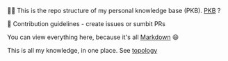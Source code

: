 🙋‍♀️ This is the repo structure of my personal knowledge base (PKB). [PKB](https://en.wikipedia.org/wiki/Personal_knowledge_base) ?

🌈 Contribution guidelines - create issues or sumbit PRs

You can view everything here, because it's all [Markdown](https://en.wikipedia.org/wiki/Markdown) 😄

This is all my knowledge, in one place. See 
[topology](https://viewer.diagrams.net/?tags=%7B%7D&highlight=0000ff&edit=_blank&layers=1&nav=1&title=personal_knowledge_base.drawio#R%3Cmxfile%20pages%3D%223%22%3E%3Cdiagram%20id%3D%22wMWvY_ariSO5Ie-MghHR%22%20name%3D%22college-now%22%3E7V1bd5s4Hv80eaTHiPtjk6ZpN%2B1MZ7PdafclRwbZJsGIETix%2B%2BkXbOSApNgYg5DreM6ZGhk7oN%2F%2FfuPCuJovbwhMZl9xgKILMAqWF8aHCwCAboP8n2JlVa4AQ9%2BsTEkYbNYqC3fhL1QujsrVRRigtHZihnGUhUl90cdxjPystgYJwc%2F10yY4qv%2FVBE4Rt3Dnw4hf%2FTsMstlm1bVGL%2BufUDid0b%2Bsj8pP5pCeXC6kMxjg58qScX1hXBGMs827%2BfIKRcXu0X25sif6TQaij9rtLyf77%2FX1BEJt82MfD%2FnK9hYIirPWP%2B17xP363n%2F45H2%2B%2BTH%2F9z8OcP7Q6K1lK7pfKMi3rzyMcZz%2FcznL5lF%2BpOdv0TLMfuTvR%2B%2Bs8uhn5ZMPBdmM6MGKHsQZWVW%2BVBz%2BrH728rX1Ef3eJIyiKxxhsr4wY2IV%2F%2BXraUbwI6p8Yq9f%2BScN96nczxQviI92bA4lV0imKNtxnrs5r9i5Cs2VKNwgPEf5beUnEBTBLHyqEyYs6Xu6Pe8Fw%2FxNCeMBkJa%2F%2BwSjBb25CC%2BCNYvNk0UWxlMOdIIXcYCCcuOfZ2GG7hK43pznXC7UaWCC46zkc93egVNxXmV98%2BoQvydEMrTcuePlp9qWh0spZpjl8fOLSNDp2qwiDuxRTyiBE2I810e%2BLwJu7FqmNeKhHq1f3TOk0ZAhLaUY0uAYEieIwIIRtXSVZmie9suQsvA7gCF1hiFtY2iGNHmxmW8KDGNENEz8Gcp3L8cMx%2BcmPC3VkLI4pKIwXizPj4fMOjKOMzQydmulBs7AnHQbai9DKe3ltMbUecOU1S6KYOpyEvQpJNkCRuGvs1RxGqPjTG9oSepxCD2j8X2Anu4nORJwnm8AjPo1GwOI3IlQ5dm%2Bi8aTIVSeN2rgx3kygdLbR1Da6Twb1CXkO7BHRq6PviES5jeMSLnYsRjUzYZyUFcsVqK3Rq8VeGYdOv2UoKMemyrQtY%2BgtDNMOL6zTgo9oBZ6Rkv09Ap0L0y4D7w6cvuAGwojWxaHfU8R%2BXP8UKRbwCiCYxSVX12EGkyS0q7YDaBZubQS8a4Mkf7MPJfxmPsz8%2FLDyi4fwhlWe5Vk1ZjD28Md%2BQErnTryw6SZjvt5r7HTrZh8bB9KcWtE4L7RQGMasBQzTtuHXnSjRgSO054K9IuDdOfpU4HtqEUFfLBmQvItK64wDvL%2FB%2BgJRTgpQgI8vURRmKQFmaQzmBSLm1zw7xgb2CYmSuWuNw3ibCs%2BusfOa83BRt3QHUyMTybIFic%2BAscbjyQmf6n%2Fud%2FVUYuB6XVXGHgM%2FcdB%2BVcaqgfwr2FbNf7dWt3D8S84Ijx0tC0%2BeG6Dhgz2B%2FXU4jfA8VuAkgiv5HKYglkOoJ6GBG3jQIOkjNXRhU5TXeipxZtme4H6hvb%2BIIZaIXrQPpQ1QO3ACcKtmOJtG7PSW2B9ENKK4WaqFWei110vNtByv0QrHJW1l8Lg2mk9iIK%2BiGnVfRETDF0QAlyVNaciCO9nUa%2BpaFWrCI9ed4VFyWK8wrFGYNhzHZCK%2FGm5df7cJvYG40%2BDj%2FLEOEAPqRbjDJ0fQiYTzbEHL06m1lIFIbRMCErTswXJMBg2GrzukaZhq4IOQT%2BTApGKWQ2nScWjLhUivp%2Bp0EVaBPtuLFSQg2zGUNzCNRwHtQ%2BxyI%2BoIT2wkCOC1LMdA9ryLEOjsfOmVozFOKJc6A3t%2FX6AWq660b4sSH5E7RThVitcbvCRmfRZy82gde%2BwtE4QaUAeonjrZpGmD%2B8B8oU6a9OV4nV2EDnW0JYqHzV5yLE4V0CYJrfBHXKTD5mQNEH%2BueKjASDgGLmQtC94UaTsWJ1hJeaJpoNMoAINOGdGBGrlG8z2ZTldFq520S55%2BqRhga5po%2FzqNxyu68hL%2FWMy80Qsk1Ezmystv8VQ2PYyjiC69pErz64R3RHtDmenfSxbLcnTPp7lOvWa22Pa3%2BqC58Cml1OkArUCH%2BYR7W91IwS8UcEBVKDWmBqTD3%2F5mCDN58NdvZVxqzf3CzBJW1M0kA0IvEa3N6%2BRj3x9uEy1u7%2B%2BcDj95jPZDCYsaeuDB1lOsQVNkTR9dz2lamlXGgg8KZpQVblS72y%2FclXLxbfeQn3yacBTq3iAXndFcScETwmcz0Xx93MyskYNFDk1xKQYWRZfdhWkUPOT5NyMLIfJY1lD21iWYHY0WSVZwUnJbHVu%2BJiMEWwMD1D7oNIAXabqqDW7oVqz1WpEo9dd4cf3n%2BWVy4yh7wbCFm9gmKYVDMCSFhPaV2CIe%2FvhRtI5Uh2H02rqcDqd54yOQ5uPEME4IDgMtDFMQ0FA73ev62dHEQ4%2FyZimACoYZTOEyUrDE23z6CAJw8EVNGfY4eCDy076w%2FWy0M2jZLQApeG0Y5B64wLWlh%2B8%2F4haMpWtnUN%2FFsZIixAkcd9laSraDuzQ1KZzmfoDCahsO8ixBGh75X7bXK38vt2%2BsqiW3W%2BF3b4CItWwU6wy0G5boCNjaLdq2CnmE9v8U7MCmEEt9UMU53d8ZkrN8BilNng1vM0HLZJVNsOxcd9%2F57OCCLFRxO2jX4ZDiC9HWYTaYtmLyX0CLqzLjBMEIsdIasOPfcSQnMFm53esoBy9oYIy1BqTa7cvVOlw2vmJYKerVahHleewtQQKPlypMaCuWl6aw4dBUjzJnvN9KS4ynoYxyneuzxqB3tQWM5hIM0RqS5Ta9%2FpSWzRYX%2B1ThU%2FwTCfesCNVTFH6WGpk3DmlIcWBhdzAFEHqgrHRx5xwp2l5OQ0kqiLkTmgYscqoArVQPaWhwwrD6qgVe3RkT74ZOXVz0tyDrAxzkgrQ%2FTzZefCx%2FCrbMkrD%2BdSYMmluRlLPqMPHZMaLNLdO054Np%2F2MK9tw0j3wjjFtncEjMo7g6VVhDPuOOCsIjwE4eCyRZdsXPKn7dfm%2FhwBn97cPo9sVnuvXvtZIqNaBwSSb4SmOYfQF46SE4wFl2arEAy4y3K05vGnpfBHF7Z68WwW8vDOhkOxZXgtx6Ec6O%2Fo74L28HFZWmw6lSEnSmu5HNayQ%2F8ls0W8Nu4LSwHYGFQbxj8fLy18%2FLqOnx%2FFf09sELHW8pephu8KUfL49taeqjCzcw8E8XOHVtI9b%2FN5h2cZwdu7aviao2WmGDsPk3Qlmof7hIyEdKv1O0zO92QIx%2FlI%2BCF2XYRkIKFCIjCFJfuy8ymrRCJ7DMM7XHmP8HK03iJMxqqcALKbqVDNE3X1SRyjQIFr14QQ%2BjvG899p49WwjgSMr1TgSA3RE3WKXpQV9jESbTMArc%2FXtsW1JnNPsNm04czuvXRArZsD0TW0f5ivLYWqfolB9Dt8JEp1aEXH3iElp3ZHGcY9cPDka8NSq6nX5otF5mPrFLT%2Fmey1xTpYsKA8wI1zWqRKNiJdr5fHZCoKmiwiS%2B%2FJRVCGOzxs0pi5bYJgDc2seygGNT2FMw%2ByVouxzgooZkaKJmvcsyVjxPaxwjBfZl1569%2FraWe5B7Zop6rkTia7e%2FB%2BPD92vd%2FbbjnlBh21uq0bgGstIH8TI9JAIGUAqSHy8Zt21eg%2FvY%2FR8X5nttH5a2wIKojfdPrFNOakFmCeHagKjAMgFDfBapLfHZnfjyh0lB%2Fca417TFrvuq1yOA7J1iKgxkOzOq51mEQH5evq7%2F2iOxqZZTLaku%2BdwjndExelhQcR%2BGV4UE2hPO6%2FnPZq0SA%2FWxSS87EZTjTrMrcmdZyCpbKaxAthU%2Fw0m7%2FmW6m%2B3lzwBbF3CPcYULB5%2BVdzuJFyiQMB2vdlEI8Ym8gTuhttNoOR7isif44fiRsEoKjOu%2Bfmz%2FFeLffNnGEebX43C%2BHHzYdGpfmG8T9b26sccFHD1x8%2BnzxP4N0DJ6v5yPDem5qq0ZXdWRIwqG1FiLMF7h2A0WieqGWt3sn6J7GP7Y99TXVgXUxRq6So6lh9WcN9JBwkpOswOpYaf%2F%2FqHfEr07%2B710vp%2B%2Fe0%2F%2Bs3dtAE1gDdq2Hxqs4%2FTBKJue6c3amimXBslPLpUrl0mbrupa%2BtXG%2B8yzvcr40ENLz7yIbFLlWO0ptv%2FegiQ7VIVdkF21KX6miyGk4LwCh1gR%2FmvX47zA3tavKPyuTNlvbf26YTEc%2FfUwE6rka2s8yWCcVY5%2FaaYbP0VBwWpXP8f%3C%2Fdiagram%3E%3Cdiagram%20name%3D%22high%20school%22%20id%3D%22NYvIfaW2epy_Bbm3g4ye%22%3E7Z1Zd5tIvsA%2Fjc%2B998E6tbA%2BJl6S9GRxtzPd0%2FOGEZboIFAQ8tKf%2FlaBSgtFW4AQVFHlM%2BO2sOzI6Ff%2FfbnAV4uXD6m3nH9JpkF0gcD05QJfXyAEIbYA%2BS%2B99Lq5BAxnc2mWhtPNxd2F%2B%2FDvgD1zc3UdToPVwROzJImycHl40U%2FiOPCzg2temibPh097TKLDf3XpzQLuwr3vRfzVP8JpNi%2BuOibYXf8YhLM5%2B5ch2Hxn4bEnby6s5t40ed67hG8ukHWB8It3gd9f0GvH%2Foev0iTJWvzg4S9ZvFwFEX2n2Dvg%2Fnv58Rl8fXi6%2Fpr9sH799au5%2BP2yeNm3Pf1r2%2FucBnEmzKtCxat68qJ1ictV9soQSZN1PA3oryG%2F%2BH2SZvNklsRe9DlJluQiJBf%2FCrLsdQO3t84ScmmeLaLNd4OXMPvP5sfp13%2FufX39sv%2FglT2Is%2FQ1%2F5GJyR7%2Buf%2B93Y%2Flj9jPPSZxtnkZ0MpvXK2bvnlzVsk69YM3nmduDqiXzoK3fh8yiicG04PDd9p7Wn5%2FPwTJIiB%2FPHmcBpGXhU%2BHR9rbSIbZ9nldvoLyq7lLQnKLEdjIRuxuONoIxksI2BX2uoq7uPm5Dpg%2FfEXk9%2B3dolNPU%2F7b8gPVz7k0uENIUbrfPIyTmPznfWfnErY4l%2FunEh45lUOdQiToKexAvJ8RyHBu3t5dX06hA7Nn5%2BMvgf%2Ft4RLavRK5EfsbJmFNJpvpioGoZApWU3m6mDQ58%2BUmfgrTJF4EuTK6DyJiMycpeV03L96CRziKiJ1NyX2eh1lwv%2FTyt%2FiZWPuHXJbtiscwiq6SiPxm%2BnuwhwBAFL5VliY%2Fgr3vWLeAfGx%2Bw971x%2FyjMYVPQZoFL31gw%2F4RG5T1OPN5nnfuAkSba%2FM9V4E5QiNhzRLZLu5ZAzMZdlzYGaJawhIS2LMKlk0B14eScaGhPB1KZzBPZWRQGkBD2RWUrlTu8x6hokGJNZRtoKx0oZF0HrQAVmXlncSCQtlbdBUh89ArMxE4fFk6uHqcs72wwdU8WIQrJlt0iKDWuWAwMkd%2FA6PNQgaKBQgg5OERXMD3bAyzgPzxyD3QHlp3XMpneIjKJXR0Sqk7LnE%2FXLb0uSq9uy3b1TwPJi%2BxqPKyR5PYKNnE0CgbGOc0io%2B9PFiyksjLw6WXV%2FCgbfbq8JgO6XSkwhxBRYWMKswc0LSSIlOIHLu2zQ80mJ2ByWerexOXR2wkUQRmfTAdU4PZGZhD1pHJITFrG%2F2MYM1lB1z2m8ceNZemq7nsikv67IGKfmpSCfeZFDVwh00duOuOyX4THRIal1vcjoNpiBq5kxHMzV3fS%2BzezV9Xob%2FigdVp3X8ihEUsjXKRAbJZDFOxzC7qKVMha%2BUta3c8Lu20x9IdlAYn7Mg%2FG2VUFi29mHw9o19%2F8bJ5sCB3gQrB4tvkle4%2FQ8vGxrLxEgIm9rbpHJddUU049hwDP9VD6T3QWFs4Ai0cO4NyuPi3FBqbsXYUStPSUHYGpe6h7gxLbUh2h2XPoe82UBoHVF6CCYDoCJr5o7sgDcl7E6QD88p6pjWvHfA6XHdXXV5lEKGWqHVAvdXkESvRgRMXlqJcW6dN99IcP4wMtyNRiCsv8tfRuv8QBDARmlaGIK7hrdQhCGQhPDFta%2FthlDgGrKBKsYAERtrMPqIj6pY%2BuVpHQAs4k3Jp%2BXY8plYRNc7jcNkTKQKEtU8jBKIWMfRosiHMH0fIqTB9Ht8qORjuPNYu35BDP0Kg%2FCgC2qtbcSKB1pANTmS%2FKTT5shX1z6NOV3RHZU85tC77c9%2BkeTgqRc1W9OhGuSxStDPaWHxC97%2FWOIx2rTjbu2gWPKSeDrOdfIZ2DkeVebNdk6BabG24XOEx36GMqCC2CxvreFRLCFsI3qcrYaIJcfCBaxafyyFtWB6ZoL2KN85qv3nSLlraej6btUvzhJ3N2ufZZDdhexotNuhNn8YaG11ALQNuB4G24E48RDsLzuAtOLzFebwWHPr8q%2FWf70%2BL%2F%2F58vX%2B%2B%2Bfhf55ebD5v9YudZY9BKAwxpm7GFe8fkv63zoMgsbwLBkFW1aflfQ%2F4z%2Bfe2%2FEfXfUt%2BC3gutKskP7q2Lbklv%2BmWWxgdRYtiDL4oRuUG7fpeuZ790x2DPReCyFeYZdRdImeKulap12ARKDukOjzU4DQOVwYyrrMIoahFIDLqCH6lY5WZjHs3k%2BGDBwNUZSYDYN28u5XYTIYuM4q3rp2q%2BS2j375hMDEMtCcYaWMbqmlAHxStHpsFR3%2FFmXvhagdTDF0NgWzedmEnTtsuNY5pvWqI%2Byz1clGFQBSSk6tVxqlnaQuwY1oTk4upM6pV0xriVkUI0uNQXzmIOju01xYHUFIOti6Va3Aa3VrK4c4LU%2FKs5DE%2FuFpRnEtRuBzMik4RZMpRhz9P1hKmqLVyMmJZLzF5FaZ%2BpCVjh5Jx6%2FFtJaPJZKVqkpFPTuqB0i0lo45Fd4clricZk3iA4apjlozljcLEilTVZqw35Jd%2Box%2FPRXR2IO9vqDqY16yfSgPLyNPwVMCDsaqCx6oFz%2BdwEWZa9XVGIF26MAEAAsu0TcNmeY5t36FjA%2FJtYELkkqe4bLSOanDWS%2F8QwywL43WY9d5NMWpCHUqoYSCIXdcGTolQ24ITyzENCMjfqi6hQ66TkyLWx3oHjs8pFTXW12NGyAV44ri7D6t06CzoTuhx3H4cvmpdSvDGSR2yS1aKk1p%2FojAS9KRKqECYeNwzca7Dx8eAvqehR3%2Fc9yL%2FbAbMmJuCXAQnyIWWhZFDrJXSjAHoQHNiQ2KHIxO7JnCVtF8sPil0HaThU37ezrdNb8R2M204nmATm4blIIBAaeo4pKPILQdb0Daxg2ygpt3MVAgn9qjUewij3JfT8DWWeZYL3gor2LY7IVaj4djAxQYbV6Yae0O2p22Nv0aWYM8rwOu3p4naNdmfzwZd256YNjZdDGn6ysaHZw7ZEBI7w7SJEUJNDefwRZ%2BzwO%2F4S%2BdyKKYesNxAkAw4YFkGh7J%2B6EdUMSKjduOzge%2B%2BXWtjqj4dO0vepdaSbUDHMVwIcUmyQwdTYwuTZ1gWsgzWaKuaOdVvK127oq5BzSm2gev4%2BCFd1NUdlhIs4Ry2V6c2lhCIOhZLRi4dTj9X5bQ%2FxVkwS%2FcCwHpY1IlQ7XpyDTgxXJf4bDawIHRLLhBEaGKYwDZtA5PPUE2l3nO2rI1Sl0R6snF6WniejiW7l0eF5zR4DGMiAOkv3EpSXRvUkQjFwKGej2FDm%2BYwcCnMjGDhOBH%2FyTZdE7JhG4rJUBvybOk4czsZKmrFQY%2B1QabF7zCGpp6E1uBA%2FlPScVtrcfMz1knvBudkZ1MThYAtZDjANkzThqikEVCRlyS6wLGgyfZbqqYQ%2BD6zd2ngaeLaEGcSL45WHiMXGsh1ysBhlFsoCCFgmLYF1SyzsHvOUMlngth1TRBHmyC7vvVdchvDCcLaBKl9IIfbADqy4yhqqqTH44jLgyUwZgdUn8UaZ7GnxGXrQZ5NI6ODnUU9pLxilpvVs2o8Li5Q%2BSU6Lv8S9cS5N05EvznlNvu7B82J1JcYuuCrOyjrJZS%2FpyGhMNGJ5JNh2hXbl2U%2BRnsyX7VQw3AZYzm6K%2BtukXdE7YOWEEp2xjSUb7N2HEpRK8D6tJ8xPwrdYq0y2uGucRrrTSD9nMzC3gvexpwqweWwraPo%2FH4Ww69hKpNnPXjhis57BJfk%2F3EwKwQSIq8a%2FFx709SLs1Xx8HGd%2F9tePNOTc7sE12ZMbg1sQ9ExbU69EaV%2BslhSY2YHI3hM0sU68jSXHXLJzS3Fxvi3jL8Z%2Bj22oOfbd4n4W%2F0IMn%2B%2B%2BWeEh9Gx8nL27Ud5WQ9mOUfV0Kw3FvVTTN6zFZWUWa72paFUeDAxHx4z3AlWs0vS6bdL8iBtWC8SMWw7Rf1IhKhbBWWEst581ee5RwMhIfWFvJxhLwsW9H1XfZA0Mk1nYpQ0ruMoqnDrJaLefb0uvOZvv5FPX6llSB%2F5STwNs5BKu%2BLCQ3jJXQuZst78xOGjjPCUrMLCTVedTLtcHLRtFVANSz34syvdy%2BKIWveejiW7l0djkWtyWOl789BDbFF4qWaWIy8m25ipmFRjnWAiFxID49ClsCz7iGDLH515f3l9aYe0tOsM13qZl8%2Fec%2B5k5BHs4Gecv5%2FRUxifPzAjvOhDmHc1XEXDzm6%2FIzzbFGJKYtGJWrotI5R8LuQ7ZSpKZq%2F7Puo09KlPW1yarr1uhx0LL8e4agRVHVO3314w6YrT3LrV5GwNinBCrL%2FiNOgi3jqALASki9NqnMaeEzTyhYlqn0fIfHLhDqSMWkL8niNZqNSF9d1RWS%2FX8zmMAy8lz3sXzYKH1FPei4euw%2BtpU9GiRma3HYHoi5eloR%2FozevdYYhQhbmoaih9a64c4fCaxqQXYVzUfWsWu2IRVrCo6jrurZFyrKCWRcVplHzThZB68Q%2FNZXdcggouEZtAqxyX9RI498QEz2H8LTd%2BWZTzdh3nMU8tNzvkE1fUnkF1BWe9Dpn74Oc6iH1a711kGe%2BDNNS2ZZdcOibfJwvVFZzDLQmTIn4DwSbwejyAA0UN4PQZ5wcVBcfsHOk4f50DOdwIxtEdSCTogZRSUVi1DJi7NHnYbkjWRsuJRO3kalV1laJjEiCo1xf0%2Be5OI9gdgk4FgnA7tFE5BvkM0zW%2F1EfPzm9BGgaWOUH2P67vAfhwfY%2BaHbsQ9Ns41G6x6YGh2HfTbu2ZdttKJG0pdgAmu5l7ovE%2BI3%2FuKgt9LRBbCMR%2FqJ5TNWQF6%2BWg3nur0P%2Ffr0neG05bNa5uvn%2BlZ%2FzFD5ZZ%2FsUy8LM8DbD6P136UQWZzYqhlWOsXj7pmgi1NHxYb5JH%2BSi2hzBOFiFrCV9OHzValluBlqUqWvUyQbn4YkxNCWdenhaiTF3%2Ftvnv1fkTQ6KzRbwBUPIPXGWFls7lvB06Zpb2cYfAEHUDQH%2B5HJMJ6M3BggYzOHUep85h1Hmczg6jJehhlFJJCD%2FpbdgVb024FLWxT0ou%2B20kkrDBrQGZps58d0imM5zErB1ol4ZMURdjSkmmDCkgacjUs0a6I5M%2BfTBtPjY70xQ1GCE2meHcvL27vpxCB2bPzsdfAv%2Fbw%2FbtEXcu3YG07DtlXkll5Y0EmsnupCWf0bybv65Cn2aRzpQv94CJEHlVfL7cuoa3Um%2B%2BNErtHRCr2jqMkAQG4rACj6WPaqhhHYbskMzhRiTKYR5WcVmpiEV1W3rLVEHAxoxu5L3BxL1OVNU5iT1ljVueqzYu3oA6QvlFtPw2T1Q6jcX91qex%2BjT2PHVTwsBJg9MoaoKuR91YquLAWjc2OY3CJ8uhHCeRUajuSbRLdYqYdW%2Fqg1jnIPZcHbB3EOWoDah%2FFG1RHUYpwxg91wa0q1oxDLTP5iWYAIiOABr0sOumCbU6%2BNYhtcPVDYxOmurcbBsuq3Oz%2FfYvjCVbUX0vdZ1Vd1z27AWOJCZTfS%2B1vGzD5dt3fa9u4FOcpDMvDn0eWV048E%2BQMBcdHdYNGIqur4O43yopGWvxGRo1Ql%2Fa3%2B6QzOEKWupyOayB2IBLrYk75HLAchZJXJcGZOpYT4dkDuhUS%2BG6NODS1lx2x%2BVw60XbpFaFlpeiFh1JyeWAKf%2B6mlweMkUtwJGSTOFz4NJwaYu6qkFKLofrjx9brMhGmsvuuBywO35kno8tajaxx0JaF01KbYXb%2FIsu4atxHBlte8mqbzpV1fRk7HqeOBwRWx2kWrrKGDJdJYmoN2q7bNoE6ZDMftNVLYJc8nApqgkiJZf9pqskDCXU51KHEtpwWV0cNlx2v%2B08MxEEZvW91Fx2KC8Nznf5EMRBSufzAH8eLOgeiFftx9THhc3qQaVZPaZhTVj%2BXzk%2FxuQou08itlzkTGyNeG%2BSxTZRMQ%2FZUHX7PJugfkgW%2BRkE6GquQNPVQnJZpfiLqeqUMWO4xKQkpRxuXW%2BCNYVrq60LLoVPTMrDpfYmOuTS5bTxzc91GIUPabhenE0XW8BzoV2li9G1bUntRVhMpW5Tc6oux2QKpHKULCgwSx9CT1t8zSlz2M1llAFlKeMHFl%2FRKMg%2BZUSYacq6oAyp2obItthUU%2FavMA70Rul2jHETsg1Vd2aa%2FDbW7%2FMgXSTT19hbaLxa4WWXzTFDWUXJJw5uosAn7%2Fj5swYjBqw0Y1Zh8VWRMqABXbo4OnkknxZeRsd3acYaM2aUhZgC1n5lJnnIxYx1q5iGjaOxzRBHk%2FK65b4zKmUYvCgJlbrdvg2Vb9%2F0PYVMdfFDlPg%2F6D2OggV5e8%2FnVYw3yAtBKZ2%2FnaA8Xn389pKJPcam9M%2BL6efHy95YG6%2FxZzFTb2v7KUoan6la7vE11Xy148s27XL3jqrCjG0G2A%2FyJkk6DWOPFr6R7%2FjJYkntOA1ac9DM0khDrKoks%2FiM1fswWSRR4K%2BjQKPVHK1LsxQgMRFUtnSXdc3tp92T6HURpBqtFmiVq8KxTdAy3d2HrShmfLbqQxoEVEte6XxCe94Mt8Sbo3nbn127x9tHL0pmOXHTIA2f8kiOlnHNmavq4MeWoh38Fp%2FGehf5yTyJaPBsOQ%2Fi%2FCvywkCQzbVSbQUcqgCOTTBRDjg%2BTPsumgbz12mw4exfQZbE7MGVlz4kL68RnVUCPD%2FUvmgrAE1%2BhI6tqsSzOQC%2FhuQdL1QrDXnoiEc7yqDBxdaAsnqVzxS891Z5VRu4JP%2F%2F9O%2B7d1S%2B0VK3eFbIOp%2FKOgph0XZKL5HH082XaeD5m7jcIvDnXhyuFvQXJNkmXKeBbQisA3mpiFTllc83fFolRRTlKgcrDXTl3AmwVSQelC0vZzm%2Bg9q5dO2n61R7tC3YMstJU2WTDTafbPj4mk7TpNCtGq4WgsvR0ZLylOB95zVNFsQAo%2B6pTpe2p8wFHGXbVhnlKONzDXcpNf6L9qvtmsEe5h%2BNGDh%2BqjBQtRLE5pMN77JkkTOWG2YZMcw0Y40ZK49BspQ1y%2Fgsw14%2F6fsknuZBEA1YUyHGPEgGmLIeJZ9VuAvSMJnmMuy79xBp%2BdUcLz5mYSmrIgectNVyQOquz6Wfrhdn4xwdnWmEgO576ZBMGfqxZCFT2Nm93b2C8qsprVtBBif06bp7NAHO4avTK1feOpQDbkCSZCtxg0Op1UV3ZDLDTOA97rIoCySqspCSy35XCbXZGSeLvESibiXuz4gxLd6IMRxtxDQ7kny260tReXTG4Vzj3biAsFMBJdpBqVpMxel5F5KMnqtTV%2Bjbok646U3oY8TWALDThWyWcNHyvs55NLTT2t151E5rh2Sa2jnoiktbUC770xOwlDW9RI7eJ93kNFoD2m11z%2BOwywIbnEdRnXUp9YTw%2B5Dk4dLVXHbHJd8N9m3lh1HEJi0VE%2BT%2B8M7Z0T%2FeyAoGvOen6sJBp9%2FMo4RBFcS8ieNCkMGhhWAHZLJJ8Tq80AWZOvfYIZn95h4ldGiakIk0md2RiaQKfPVNJbs9NajEglLZZ3qk3PF0iS36dB34qnsa%2B01YymjBMEesxok0BD2RUuqJflN3MlowtcnEUIdkOySz39SddCHZJlzqkGyHXPacxGqjy4ddUt%2BATAQ0md2ROVwSS474bQMudZSsQy77bTRs0zkiCZWixiKkpHLATjsJImQNqNT%2BeGdUbm%2F7%2FroIb3XG5P54tw9ihEApamk75oRN%2BlMsv49AxTql%2FcHCz3OPBn3DYnz%2Fa%2FEdOsF1HYfZ5stF4K3WKdtRSK9MQ%2FJgFVKRSB49JuliHXlCjkxZ%2FQgyf775ZwRHF8HSACjy9rluJbosOb6P7pbn0bDbbzarRSyoocd9Aow1VLdVV3UD7eZ0CGnfXWkAWQfBIQvYZ3HD6S%2BhQ7HIuxOkggGsawY6BHi4Nq7zxI9EgVS77R1C2nNaqIcyVVEw1X58h5jycyX%2FFcZBPvFbSGdeJvcIOiY3aAzDCcK77Y9qTkZAQIJpkweuUt9hTTanr4Y4FHUugpRc9jxr8uw6e0Au9XyADrkcLgk0Oi5FnQ8gI5cs%2FCtJcrL%2FEqMGXOqizA655JNItwl9q1gn8pfkrDslx5utpM3Ihz6No%2B6EN%2FJHanvxbflXP6wjavFvfw1MEJTCBS5yJ9bhK9P9S2%2FRpgcudncgmW0n3IGUUlHo0YMdkqnLATokc8hEVV0nbtgOpgZkiprn77EL2ynnPCDUVkyjE8nn5H4LZyF1W98nU%2Fq2X7%2FG3kLQBJ3o%2Fqtb2iVO%2BDQMxqdy%2FqsEeTiRqhRQ7XCeLaomkBLTsaXlRIFUV3x1COn4BhOKgqmu%2BOoOU%2Fp04SMRcmKqK3E6xJTP4P2RpD8uWALvJg7S2auIDpBMFYrI4rJ50FY2m4d0Nu%2BILKw7XR1buvqrQy51WqtDMnX9V4dkit%2BKdUBl70mtBlyKWv%2FVX%2BoAcKkDPb610WnUqbwOz6Oo9UhS6ol%2BhxHKNsSoPpUseaWp7IJKvU2rMy5FLcnpzXpBNtfsabOhN9p6qXMa%2BR1iH1LvKcw8Xarf7HAwIh3MEYmAoqG9AacoSlJ%2FiesmOhBW3lVFrosndul0EVmCJxbYNffbWvrXPqAsD6FjnF0cUO27tiEznJu3d9eXU%2BjA7Nn5%2BEvgf3u47Ln2SL7W6yosq%2B%2BkqFT2F%2BHE5XmZcFuOqrVEHS3BVwXcpcmSWNYhnT0Mkkfy6YuX0QGA53IYxrxmmJn9W5MGusbERJxJo5r7gMdWGXDWkilcP8gOlFcJJrYmqOynk5M2YS6rVgx1DqgMJRLN%2FHtRjqiokV0p9cj42oBFwRRpTLvDtN9Cgjbp2maJMVEg1f02HULab01BH9UuomCq%2B206xHRsRQaiQKq7bTqElM%2B930brcCrkhAGZGmywYfDuPYL2zr1XLpTmcqjdRN4qC%2F0wO18%2F1wkLuUQnDJighBcw0MQwlB8yb4B%2BNG9Lx7m599Ne2X5z479%2BPN7%2Fvf775aP%2F2X337D59uGQn8Xg%2BmREmnK7tLUwLLVgS4tjERq8x2mOv0C7LAWyVc4sFEjqEXC0uYM%2FiopnZ3cYPHU5giBqN61FglJuZ9HFsdhx7SrmeehwlOIyiZnB6PIwG1ofxlMM4ZHq1Zhirp31NlYeR2Q41DqNOAXSIZb%2Fp1BZlOQdQnrOm%2F1Qsdci%2FQyz7TZ9e0hXLBwJzYtWjs4MFy10Ta9QmVtT4f39WjVnu78Im7DcmIb9h01MS%2BYQT17TebDgdomc%2BdQhmv2lj%2BdpOjLr%2BL4ba5O6Qy55HMQvdp3eaCYOhNrrbgFnZXIZ6it6PSl5W30mgqWxBZbUsAByVUhUk9gHhm9FtDWEHEPYcvD2IRNRsOugtTnYil4aouRQZuex5XGEPHvSpdGmDsA1db9%2F1g0LDwM%2FSZHru9VnjbRGHVrmYFVuGoWwxKyu54hlb0bFlFDFwSf7vz%2BnRv0DkFYLHYhF5%2FmUYRNPiy2WSkXc89KLi4TRcJlFwPkLHWw8L7fKCN%2Bw4aIIrCGXv3j6hrjmxRyYIWf3HHqRX6zR%2F%2B9g2jd%2BCVUiIjRmYfpj66zDT%2FLXgzzDKEtLFaOJYPH8sfXMgIUfIH%2BL58wg44R5wRNp5afi39xBGug2gFXbbUel72AFFtTLmgPvizeKAKOSLjdKlinlKvkmM8oR88gt5uDrQ0JrBpgxuWy62DNqMrX0G2bWx613jKIb0d8Tk0yK%2FvuIMxCxJf67Z1%2BGC8roM0jCZajpb0AnKdG5l5h6d2wV5Y6fT%2FCfXZbGD9FM8XftnHb88Yt5weZoaNphrsi8NmcwctUYerppBjsSIWbuaXw9n6JLL4RZLy5IaaUCmztl1SCYfvf62zHTQuhEhbFq7gdGkHJSxHWtiOWD7gdX0ldkETqEn0gk0oMaqXaCuVzV1iWm%2F5V3SD%2FtqgKmuaOgQUzScPdnCmpQDUQx1Y0GHiI6vGkwUTPVm6Q4x5YPnv3n0rz6zF3RCPFKmuXTE7udcIgOy2h7VwpOWXpx8VAzWDgPZSIvB7sjsecixhAHKBmTqRsAOyRxurrEcDVcNuNQpnQ651Pv6OuISQ1FHbEjJJZ%2FQ%2BcN7ohU94no0ojsxkBt56jjwWFZHBYeG5R72vefgkZb35LU8tJwsXHizfGdiUQG%2BCNM0SYWkUCq%2F2i4X%2FRgImxPHUJRDvvWAcJh6exxGQbwKNpWPyzRcLYovv3%2F6TbN4IosWn%2FY2MCuCVA5FxKH4JzECZ1QErqKQ9sIEL8t8utleY8zH9euMAFqwGfvhMtKF4S1IhOWuQQOgaqnoVqAI2dbk0bDINyh8irMgfQzIG6hbD1oQBl1WyKJNwergwh5r1%2BHjTgeLh9pWxzb3fvuXbMDiCstMoK69xzcV3IeLXGmCj166SOK8reBLIip7ouPGiTlU1cOiROWibfGCzVssA2q23X%2F8UrgRabBKYk%2Fr1DawYWTYZf%2BBmC5oQkSZ6mWzts3BR6N51FGggg14OWzEZZgVHK6y2Jvmj8Bz8bw8BqONvtMALStf5Cg8jMTmlzje0zTHRTGDZLUMqGwsuu2fg7QKQXYlXoUZbcPPnxxSa0xAOmWKxeAtgVs7EVRFYpyKkRCQ9fGPBlQ%2BFfJlvaKWIeXtfeCxTujrZElsR0IquHl8DPysuHq%2FXubXVhtrclVALh6ggjOJHLvsu1QxiYAKTDJlsD%2BkJCEycUljgckj%2BZQFxLhMvWydbgTlyvf0iKZWwtBg5tMWPGRVO81Mao5Zbzt8kuT7PEgXdBYYjUl7RBuL6S1LpYEtswydUaWBlSCOz4V8JFqXCrmU0PbIjMPdGLBNOmSZJg9RsNBCrwV%2FvNAzVR3Q5PD5j1zi7U3mpPjdhumKQvnZe9bANQYOuQ7f9WwyvJRDjk%2BDfJoGuYqdeRve8i9A5D1r%2BdYcN2xYZflm7w0zVI43PhOyUbGFJv2%2B702cCTYLeC60q2BD17Yl80SHCmWKXXcCK%2FqXlIBNd4kcq3p2Nrwcr8Z3N8axrnrugkw%2BT3IoBktm35kk4Xhn22AEDc7KM1jB1MG04QpBCJkHPBrehlxPJkcnJ5Nvx%2Fs%2FkJaEHZLpDqejx8al7kvqjktWcKttxy7I1JNqOiSz55lfe2TW7OSUh0s9mqZDLvnsSU9uzHgDOsipCFYrm59z%2B53RJd247G0TWw3J52jJ1x2XhrYVuyNTj8vukMyeJni1lH9t4kVdk2k4dclkkULhyOzuFZRfzV0S5l2%2FG3PEcbjCcuYns9dV3PDNz3VwaCoO0PYWyXcch0tISeG6NVATWM9n7pDLnoeWyZceaEKmTg90SOaAm2jGJjH1mMcOuew5bXUgMaUYqIfZftvjZBo6cdUZmVuBsN%2F%2Fvc4LOr9uyuqKvp0vXpbl%2FWKbVdfeNPTOOn5gvFFaCDHXEY5BvkjpQsVALQZ8685dsgp3082uw9UyIhwVQ6Wu8jctSvyQNdd6vh9EtA5Ud%2FicTqdVnr0HDQgnCLvbD1Ux5TNWvwd%2Bpuc9ns6cXV4qDMlFzRxhju%2Fx%2BY2ZIyJPAJKJPgSgWaYPoIkLd%2FRZitLHt%2FvcpclfdABupPnrTPo5puavmj%2B%2B%2Fec2IX7kptPsa%2FCcJfH%2F7NrN6MUF8aUX2XpBvvSTeBWkT9os7ERIlmemuTaagAq1zKaJH1TIM1pHQyY%2FNu02DX0N2umgQch5x9Y%2FoKaEDOR7f65Tj45Ay0Whxu1E3HB5%2B4FlqQDb0%2BPDzd8v17GboPXt6839ry9%2Bsg3W6rzeP57GivKPylu5AUPHqE%2BncsAyzjPtVh%2BMSp1rbkPl2zd9f9YZnfQTeTRNIq5rLLpCNhA4VMiOZU2gmgMwMOCHPF4FcZGJy%2FNyC2%2B1Gyz1OYyDnL5FQlMl1AkWjz%2BprEO3HJh2kTtRNBrD2uEPhjsSnuhcPZ0COZE0vF3PsiUNq0taxcKrJMvjeHlpwr9CGuPzioV%2F%2BVjmJy8NvYeIRQa%2FfBKRR9ER3C6824tDq8sgn%2B1lDJKrhyP2vHi2Mfto9DnXu%2FRylqQ%2F15sxtymVlHRyvcayIZbIxeX0CHlzqkI0iInQMa%2B9wpBPCd%2FQnZRpsvBmhL58mvfeeoQv3ssz%2Bb15muTmp5iaWnAEoV3OEGNsuBNcMWrZrBjzXW56kZ5APi38LiI%2BSUykY76cw1%2Bn9J3cAMjTmax8gk4uSzWOLXA0yooaY6Z%2BD9YgVIhDeVn88%2F6vBUruPt36737%2F74dP6yc3ASzM2iQ2eOAV9NsuNXCJNRNi%2B2HCyrsqarNUb52LxBgun7DthjD2woq7qHzrYiVALUL2XR1LON5jqaP3bQB9%2B6Yf1JwTHy78W9hyIcGtEvKhl3juAcZXCB0CBh42h4zuZBIUOZkiqMiwKha1V81wVQI%2Fvmzo25J4X3n89FNMUFgvChdNU3cSdbi8PdHYbl9XjrmK1Yl0XaKQkAnOFUawPJvfZV6%2FcqF4Pgl%2BHczSoFgUS7Pgj%2BTBNKE130UifLUM%2FPAxjzXNi0WIGsCmAAIDlQFkJeCqAcj%2Bxv2A5zT0HrwinLm3Xa7A0YvzX7m3GEfj1xg%2FUMbPUXSQJUYV6fA9tkDwc9Mn7SeLZRqsVuFDGOXN0eJhJ5Nth4Fb1sEWqxZXjkE%2BHb5ZQfKcpD8umOLNF2EXRRpBHKQzIRkUHDvkGPx8CFW3HGLEp7vvqIzbLhD%2BPYmIK7sl8GDB8EYdX2gt3FICYm4dnaWsEchnvWkdWmECfp8HSX7jcuAIbHqldSvcuIV0rrJyj09Q3MTkDV9uZt6sAj%2FJBV6k97q2QA1ZdoWSVVa28cmKm3hGpNumhCcNHtNwJvCEJeFpM3naDGVFG5%2BbuKeVtSuWn3gKAyLTCl0aMKGnoetCxKGq5IQS0PHJibt5kuUViPncEDbgcFM6q3FriBvEXP4fme4E7w3xsnn0jIp62bHt09wuqdgPnoTBKogfgnSWF2avY5%2B8X14Y52E7sEzD2A%2BXkR7vcCKUNl8TgKFVPWpz99TD0TX2ttB7LDwyw2M%2Fn5Eli9yTvc%2FStZ9toyvz12mazAKa0PCyPMO2SKZBxBpf2E%2FRhFuWeiLiKjihVrnvDzkI1JWTxoSJltGgyec6fl17RS8z%2BBL4cy%2Fedf3FQTAVETmZJKTD8eeaaMJwO9ZOQJT%2B9rmjQZBPdWxaWKgUJFJuKaR5KBN0ECBeLyMHTyzUwlocoRTkkx7%2FIQ9T71VI9ASnzWI%2B754XXG0CKsPXcCsI5ejJwPXXvOkFhB1y2dMCQon3pNQnk5UcazK7INPqlUz5utjqc2nqzVIdctnvLr520xEPuOx951kDMg1NZndk8gmXr2s%2FKgbU3c1fV3kc50zOzHi3R5lueamuCfCEhc1Uy%2BphPrNyHa78hLwtxSiSbE7LAGMK3lr7zs1xM8pJPXK2jIn5dpimijxrfIFCZmDv1%2BV70zDx%2FM1%2Bnmnge7pyoYWMK68gQ9ioL%2BPGSFpVB0huOwja5iE4YNAubzNBdlXtX9VAOYeQiEaGF%2Bo37NLGiRh4cbJRMaTlH5wIS1AnorfpSRC5XOHZbs%2BGnp9U50T2u%2FRAxkBogxPpCHoipdQV%2FaaOZAw4NSDT1mR2RybfMXMfLELaJrM%2B75re8UabIOa3sSFT1UZ8o98kkJRauX7iXGvlDsnsNw0kpQdXPw1kajK7I5NPA9Fac62MGwDC6tjoNw80sWXsglHKKWN3QGUMWoi8vrcCmqiuwGP2nBZ4HXDJ4lxaFXdApqGNxA7J7He%2Fr3w1bPW5NHXVb4dcIs5E%2FJJMg5S225y7UMgDJkLTKmvRuoa3MluL0CgvLUIurGjrQmD8tqLJ99PsatHSwPOFXUUkU1cXtyWLDnSqbCWsYm6EZRsmPzJshx2bjwjWK28mZKO%2F6LiVt2AhwzEntqUubhUJEH%2BeJtMwngU0%2FQH%2B8PK6tJufeohTc96M8h5KZDnuxN37qJB0qnQUsqqXffaSKJzulpNv8nB6gFgb9iDkZ8IiExBxp2jht8nPELsOZ2GWzw9j7frndBxGzBrhqqxYXWNiVixyUoI0PoHx4K2KqTf75QUXtN77KfT18LA2zFWWDLrERqvo0leCOr6x5c5Ls9CPNF%2BtZBrXUmAZ1sQywPYD86ApUv7NKt8P9uvEK0FbC2SKiGATWZNyBxV0bUXDcBbfxnJ3MMs%2FpCHfx2gdirkzTCr0LItHDwHisTLXUzn6%2BDTDnbfyvSifwKlHbnYGnlsBHoLupCo%2BogR4fPbhYZ28erH%2Fmv%2BqfJJm6s%2FDRTANNItdsmgjyLNo4EohiFgZzOH4VzCxrJHxyKclmM4tNPAiETVMJxV8hlkhCGmOQmn4%2BCTFbZQ8X5SMPyoT8712xRYAn%2FAQxuvcJaHfeh%2BkcbImPP7PdgGehvUkWIneroDVUhxWPqvxNXjOkjjHLt%2B8s9n4lHpPYabXo7SDDznl1Bo0VV20aPGJjbudOVjQtlov81UVy2QVauTaIefyAWeFoeNzHB9yiUbvWDFpPa9ZKTK53jOdagMe03wfAPkOuVeawKYEYmDxBCq7XdGqyHdEQZAFuwKCey%2BjVBWXKJQ%2FAiITU6aKN0Zjkj6EeuF7G4nolMv3oIvQBCiagGPFZft%2BShhE04KyZZKRdzHMqw0KOsVddyyVGwLKtQewch2KEgTy2ZKbMF5lQe4oF9QJ7nfIhF7VjkboMDGgHHx8suSPfNG7huwkyEzAQWYrK%2BD4vMgNK4rP7Tu2XrukcelDP4lXQfq0kXyiLkGWCk2L38mz7ThXDk0%2BRbJFs9C8jwltJixA3cH4tClk8GmjImVVM3kSk3a5bGu7Lk85Iiv2wf9ch1H4EKZ0OZ4G7STQHH5RqDX%2BVcnh3Ly9u76cQgdmz87HXwL%2F28Ml4EC7X6ePXi7trubBIlyxv00w4ARnjBb%2BlRiDaPz%2BRSVjvOX3x9yjI2RDGs3zCWWbspinZOZN0%2BSCzvBfPNCsR76sO4kCfx3lMemFt1rpmug2Mq%2B0Fg8aVa26ZlUDG1sgPBIaeWPv43btscaqIVYu50bA8Sc1KrHiLbZ30Q8vCsm1myJpBsif50VaeDWnDMJS9zeywATsfYy%2BL7ISOb5epUDuUoPWFWgGBhNnr2%2BoqnFIAdIgn524Xs82SdjHJKExkiJSMg2yICW6VGdlW%2BB3CXHZaTAMOLFMt%2FEGprEByPsQvwXT5OVC8Ik%2BggMHQSnkZrI1V6rxVRFwe8lSbzPCYiPcwlUSsSREXpsXRMFCy7pW6Fml3D9UNAAH%2BVqoXQQuo525Ymb7BccLIzYlfdcOCdwJclTXpOxP3OPtKlks1nHoM9F2%2F7rKgjMO7R4vddBlwTJGHcYG9SB41HBFqE1e1CrfBVQxJ%2BqLN6N5%2FhUtJi6U6sLLMhrq1bA1hQ2x9OgWNoOd7vGSVi3UEM9PX2O4LyQYws3uz9FZx4gN2hdu1nF3r6D8akoLDYnLjSamjU0XQ%2BQ4wC2ZEbblEDPCQDYkJoZhlV5y8VacZ9HhsRdeDl4R5cMkhN7DeCBEnh4fbv5%2BuY7dBK1vX2%2Fuf33xk4pU%2BL%2Fj8DFJqaq6ClOWgvwibL%2B04PoKGayTlPHpjt%2FnqyQNcaS99%2BIf%2BQ57TVVTqsyyye1id1JzLrC8XP15%2F9cCJXefbv13v%2F%2F3w6f1k5uASz5K%2Fz4NnokzV%2FRNfRazblZ0wGC5XxlbVTsRWeR0xHzxcuvzriv%2BC7mqYwYt%2BMKcG7edXzhevr658V8%2FHu%2F%2FXv%2F98tH%2F7L57dp8%2BXGI%2BFlpM9w39c84nHO8SOWhxbNlmdTwKVeBl7546EsIMXkVuIlJnnB49Yr4MvpIaW3Y1YbvlwvuMmfbEkXaQTDVjfIXh98Cfx%2BTtnYV%2B3kUcFDPLF7tgqEavKXrb%2BR07tclkmMRmf%2F7TaZJkNX%2BWBV0IGHO6R4v%2Bm%2F8P%3C%2Fdiagram%3E%3Cdiagram%20id%3D%22YJqrHp1U8Ex5UEPT1GSg%22%20name%3D%22pre-high-school%22%3E7Ztbc%2BIgFMc%2FTR53hxCT6ON6a2d72Z11Znf7SA0mdDE4iDX20y8xoLl06qVpjDWOY8s%2FQBB%2B58CBaFi9aXTF0Sy4Yx6mBgReZFh9A0K348jPWFglggPaieBz4iWSuRVG5AUrESh1QTw8z2QUjFFBZllxzMIQj0VGQ5yzZTbbhNHsXWfIxwVhNEa0qP4hnggStW2DrX6NiR%2FoO5tAXZkinVkJ8wB5bJmSrIEBZe9YETKsrhFru95WjzMmjiiYrWQa9TCNR0mPAPo%2BvHm5%2BUH9l9tf94PJ8vfTo%2F0lafawortt%2BpnjUNSmVZYaOrHSPHC2CD0cl5G1dBkXAfNZiOgtYzMpmlJ8wkKsFMloIZiUAjGl6iqOiPgbF%2F9qq9SDqiz%2Bvx%2BlEyudCAVfpQrFyQddX5zYFlundLk9%2B1T1%2FZwt%2BBi%2FkQ8q%2B0Pcx2%2FV10ryYS9jWu8bsfzoXWE2xfK7yjTHFAnynDVYpOze3%2BQrswX51vxkRPYwBJF2csrmldMzHZBtVdKFqlQJPGfbI%2BtLddB7LWVd29pYKvIETsHoYpJGKhmyUP7pfpAdmkfZIainHbo1tcMS3HflULrVQvlZpwanQbI0JDuVImmmkdz4zF1QZrzkltB6QWk3UJYFperyZ0QX6vs5MgwqcEqpjN9iPJcBEXg0Q%2BtxXMoIMgsfms%2BSoG5Cohji7oRQ2mOU8XVFFoIAwJiqueDsH05dcYZAvuISLBQpfbJ%2BHczaM%2BYCR1XQoW7Syi0hYVull6koVElBKgDV2ifhqVXg6Q59JFAOQB05178CFOy7zjkDZbeyQJnWRQKl%2FW0za%2B6YDXfOmhA002ZZVNoFNzcaExzKcWo83eGeTrssPXV2LtLTOUWm2JiguFwD19Fwwfw0qk8CLguuc4g9T7pHV9e9t8r2wPPrTTtvAc0e%2BBuUVbtKTW83nsUOuLvnGlWfItfODM%2FQ5ZutkzG5t883jVNGTntTCRsqS6PSPtlK5Jw8Ze1Qq2wd0tJn7%2FoBJD0nNOuQ3dblFmLIWxT6i%2FiZqfJix5pHfJabBah1mTvx2mxSLAxCn5J5sxt%2FDFTAznolfdxzYVAVzwuvSeiRBqnDkcrvTG0mvstCCsKTLQj3fVLnpEEKBJe%2BImzrk89VznCaFeEe5gUKHvt%2BITiRcM4%2Fzmubj8jE8DWvDYAz%2BDY8X6%2Ft6g79PIdV69IH%2FFBBm8T29yPW4D8%3D%3C%2Fdiagram%3E%3Cdiagram%20id%3D%22TLzQNvp-YlRq0mMTMfh4%22%20name%3D%22Legends%22%3E7Zvbcto6FIafhpnuCzLyAQiXwSTpTNN29iZJrxe2sFWE5JHFqU%2B%2FJSNzqNqGNMQhggwZrB9bsqVPy7%2BXoBFEk8WtgDz7zBNMGz5KFo2g3%2FB9vxteqjetLFdK2EHhSkkFSVaatxEG5Ac2IjLqlCS42NlRck4lyXfFmDOGY7mjgRB8vrvbiNPdVnNIsSUMYqC2%2Bo0kMluply200T9ikmZVyx4yn0yg2tkIRQYJn29JwXXDbzf8YAGNoNfQ2lOvIBKcy784cLeSySLCVI9TNQL38kv40Px3Pngc%2Fwi%2FjmZJ%2F%2FtVc3XaNzW1tu5ngZl8i7PikorHx4cvn5azWe8OHiIex6Y1NAM6NTzc4RSzpDBDKpcVJ2p0c70pYailXiYnVBU9tTnPiMSDHGL9%2BVzNE6UVEoQ0tAfqfHqKXwmEYWEOijmlkBekrK1f7pERmtzBkk9l1U5V6o3U0QNzMvpooCRlajtWnamr7O3Zu2YUZlhIvNiaAC%2Fr7Z97%2FhbzCZZiqcqmkabvd0xfm0DRDINKmW%2Fmnd81WrY154JqyoGZ6%2Bm6%2FoOgouowtNQDnWdB91va1IBKAvQ%2FFfmApfuAZ3OVCJ7fg0ixNELOiabmeqZYKYw2IpRGnHKNJ%2BNMNyR5bj6keFQdO%2BRS8okpCDNG60rL8Wn11Et1SIQuWo2WuppIlb1NWb307kJGnBVSqEmh68BQyDku5C9Z%2FuPcrY3lZYXjftiGblHrW9R%2By0AelNzyDg8bcl8MJVdwjGh5U85IkmC2P121R8otnLqB8zQFFk2fQYzPNB2KpsUuSdtwhc7DFVpw9XERC5JLwtmZsQMz5l12LMg85H4Ia51t3Hu2cfs%2BfbTdorZtUTuYDr%2FrzIqPrgQGZ8Njq27OnjB0jnHVsbjqCT6v726rLhBQy%2FeTgzClAhof4626233vBiGTidnSR%2BXfEVP4PCPoGJSXFpT3PG9SPCuz2FCGO9RU%2F1ykwEisb3I%2B2ly0LgFN8VDoHbGMz9HxwFzubR4dI7N79orvyCt6%2B%2Bb8HKO0WqTbXh%2FRWClJBVISf5gAm4KuJs6mbPyPs%2BGxezaPr8qZvSRyKzB%2BXff4Ci7R73faf3SJPznWNoKu1zliDE%2FaPXr2kge%2BSJXg91fWUN9TU7GKf0DjKZ3%2Bft34HAH%2FDr1TNYievUJytozvyTJW9vApy1h908gVbu3Fl0hhqr%2Blctw381%2BwvSdi66l6LO7QNaTslZae3qoxtegNwcP%2B65hGhNrXVzcvTy3Wj%2BHz3KFrVNorKetAp69RjVi5WSgIExCJ2hxyPnbXIb4Zf3tbRNcI7Jwd4TtyhOvvP5xaEtFehfnKdAqxIFISph%2BopU4muhsYO3UTd2LZw64F2L0AVpiBOe7HjuevNL%2FgQaV2EE86f%2Bgji0t8kV4o5UrxoQMeYtPJULtEnU2UChX1JkAS7rBLfCsGXUgklkc%2F4ydiprWt3%2B4F1%2F8D%3C%2Fdiagram%3E%3C%2Fmxfile%3E)
